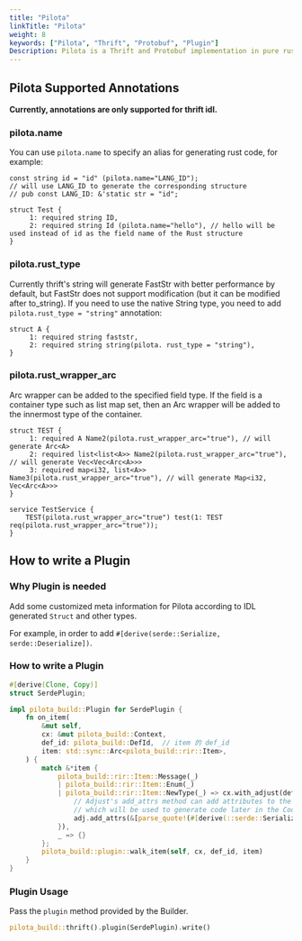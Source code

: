 ```yaml
---
title: "Pilota"
linkTitle: "Pilota"
weight: 8
keywords: ["Pilota", "Thrift", "Protobuf", "Plugin"]
Description: Pilota is a Thrift and Protobuf implementation in pure rust with high performance and extensibility.
---
```


## Pilota Supported Annotations

**Currently, annotations are only supported for thrift idl.**

### pilota.name

You can use `pilota.name` to specify an alias for generating rust code, for example:

```thrift
const string id = "id" (pilota.name="LANG_ID");
// will use LANG_ID to generate the corresponding structure
// pub const LANG_ID: &'static str = "id";

struct Test {
     1: required string ID,
     2: required string Id (pilota.name="hello"), // hello will be used instead of id as the field name of the Rust structure
}
```

### pilota.rust_type

Currently thrift's string will generate FastStr with better performance by default, but FastStr does not support modification (but it can be modified after to_string). If you need to use the native String type, you need to add `pilota.rust_type = "string"` annotation:

```thrift
struct A {
     1: required string faststr,
     2: required string string(pilota. rust_type = "string"),
}
```

### pilota.rust_wrapper_arc

Arc wrapper can be added to the specified field type. If the field is a container type such as list map set, then an Arc wrapper will be added to the innermost type of the container.

```thrift
struct TEST {
     1: required A Name2(pilota.rust_wrapper_arc="true"), // will generate Arc<A>
     2: required list<list<A>> Name2(pilota.rust_wrapper_arc="true"), // will generate Vec<Vec<Arc<A>>>
     3: required map<i32, list<A>> Name3(pilota.rust_wrapper_arc="true"), // will generate Map<i32, Vec<Arc<A>>>
}

service TestService {
    TEST(pilota.rust_wrapper_arc="true") test(1: TEST req(pilota.rust_wrapper_arc="true"));
}
```

## How to write a Plugin

### Why Plugin is needed

Add some customized meta information for Pilota according to IDL generated `Struct` and other types.

For example, in order to add `#[derive(serde::Serialize, serde::Deserialize])`.

### How to write a Plugin

```rust
#[derive(Clone, Copy)]
struct SerdePlugin;

impl pilota_build::Plugin for SerdePlugin {
    fn on_item(
        &mut self,
        cx: &mut pilota_build::Context,
        def_id: pilota_build::DefId,  // item 的 def_id
        item: std::sync::Arc<pilota_build::rir::Item>,
    ) {
        match &*item {
            pilota_build::rir::Item::Message(_)
            | pilota_build::rir::Item::Enum(_)
            | pilota_build::rir::Item::NewType(_) => cx.with_adjust(def_id, |adj| {
                // Adjust's add_attrs method can add attributes to the Node corresponding to def_id,
                // which will be used to generate code later in the Codegen phase
                adj.add_attrs(&[parse_quote!(#[derive(::serde::Serialize, ::serde::Deserialize)])])
            }),
            _ => {}
        };
        pilota_build::plugin::walk_item(self, cx, def_id, item)
    }
}
```

### Plugin Usage

Pass the `plugin` method provided by the Builder.

```rust
pilota_build::thrift().plugin(SerdePlugin).write()
```
